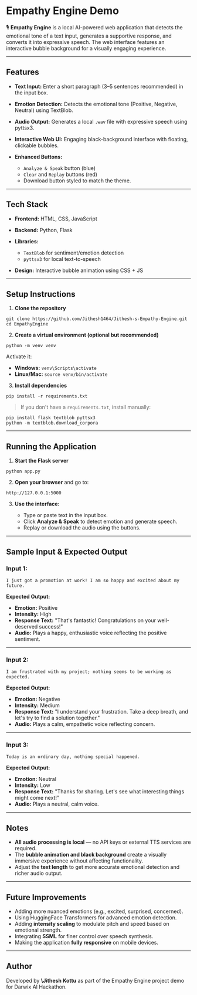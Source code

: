 # Empathy Engine Demo

🎙️ **Empathy Engine** is a local AI-powered web application that detects the emotional tone of a text input, generates a supportive response, and converts it into expressive speech. The web interface features an interactive bubble background for a visually engaging experience.

---

## Features

* **Text Input:** Enter a short paragraph (3–5 sentences recommended) in the input box.
* **Emotion Detection:** Detects the emotional tone (Positive, Negative, Neutral) using TextBlob.
* **Audio Output:** Generates a local `.wav` file with expressive speech using pyttsx3.
* **Interactive Web UI:** Engaging black-background interface with floating, clickable bubbles.
* **Enhanced Buttons:**

  * `Analyze & Speak` button (blue)
  * `Clear` and `Replay` buttons (red)
  * Download button styled to match the theme.

---

## Tech Stack

* **Frontend:** HTML, CSS, JavaScript
* **Backend:** Python, Flask
* **Libraries:**

  * `TextBlob` for sentiment/emotion detection
  * `pyttsx3` for local text-to-speech
* **Design:** Interactive bubble animation using CSS + JS

---

## Setup Instructions

1. **Clone the repository**

```
git clone https://github.com/Jithesh1464/Jithesh-s-Empathy-Engine.git
cd EmpathyEngine
```

2. **Create a virtual environment (optional but recommended)**

```
python -m venv venv
```

Activate it:

* **Windows:** `venv\Scripts\activate`
* **Linux/Mac:** `source venv/bin/activate`

3. **Install dependencies**

```
pip install -r requirements.txt
```

> If you don't have a `requirements.txt`, install manually:

```
pip install flask textblob pyttsx3
python -m textblob.download_corpora
```

---

## Running the Application

1. **Start the Flask server**

```
python app.py
```

2. **Open your browser** and go to:

```
http://127.0.0.1:5000
```

3. **Use the interface:**

   * Type or paste text in the input box.
   * Click **Analyze & Speak** to detect emotion and generate speech.
   * Replay or download the audio using the buttons.

---

## Sample Input & Expected Output

### Input 1:

```
I just got a promotion at work! I am so happy and excited about my future.
```

**Expected Output:**

* **Emotion:** Positive
* **Intensity:** High
* **Response Text:** "That's fantastic! Congratulations on your well-deserved success!"
* **Audio:** Plays a happy, enthusiastic voice reflecting the positive sentiment.

---

### Input 2:

```
I am frustrated with my project; nothing seems to be working as expected.
```

**Expected Output:**

* **Emotion:** Negative
* **Intensity:** Medium
* **Response Text:** "I understand your frustration. Take a deep breath, and let's try to find a solution together."
* **Audio:** Plays a calm, empathetic voice reflecting concern.

---

### Input 3:

```
Today is an ordinary day, nothing special happened.
```

**Expected Output:**

* **Emotion:** Neutral
* **Intensity:** Low
* **Response Text:** "Thanks for sharing. Let's see what interesting things might come next!"
* **Audio:** Plays a neutral, calm voice.

---

## Notes

* **All audio processing is local** — no API keys or external TTS services are required.
* The **bubble animation and black background** create a visually immersive experience without affecting functionality.
* Adjust the **text length** to get more accurate emotional detection and richer audio output.

---

## Future Improvements

* Adding more nuanced emotions (e.g., excited, surprised, concerned).
* Using HuggingFace Transformers for advanced emotion detection.
* Adding **intensity scaling** to modulate pitch and speed based on emotional strength.
* Integrating **SSML** for finer control over speech synthesis.
* Making the application **fully responsive** on mobile devices.

---

## Author

Developed by **\Jithesh Kottu** as part of the Empathy Engine project demo for  Darwix AI Hackathon.
